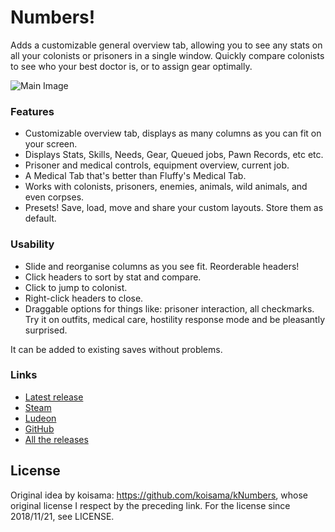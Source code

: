 # Numbers!

Adds a customizable general overview tab, allowing you to see any stats on all your colonists or prisoners in a single window. Quickly compare colonists to see who your best doctor is, or to assign gear optimally.


![Main Image](./.github/assets/images/img1.png)

### Features

- Customizable overview tab, displays as many columns as you can fit on your screen.
- Displays Stats, Skills, Needs, Gear, Queued jobs, Pawn Records, etc etc.
- Prisoner and medical controls, equipment overview, current job.
- A Medical Tab that's better than Fluffy's Medical Tab.
- Works with colonists, prisoners, enemies, animals, wild animals, and even corpses.
- Presets! Save, load, move and share your custom layouts. Store them as default.

### Usability

- Slide and reorganise columns as you see fit. Reorderable headers!
- Click headers to sort by stat and compare.
- Click to jump to colonist.
- Right-click headers to close.
- Draggable options for things like: prisoner interaction, all checkmarks. Try it on outfits, medical care, hostility response mode and be pleasantly surprised.

It can be added to existing saves without problems.

### Links

- [Latest release](https://github.com/Mehni/kNumbers/releases/latest)
- [Steam](https://steamcommunity.com/sharedfiles/filedetails/?id=1414302321)
- [Ludeon](https://ludeon.com/forums/index.php?topic=35832.0)
- [GitHub](https://github.com/Mehni/kNumbers)
- [All the releases](https://github.com/Mehni/kNumbers/releases)

## License

Original idea by koisama: https://github.com/koisama/kNumbers, whose original license I respect by the preceding link. For the license since 2018/11/21, see LICENSE.
